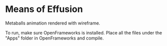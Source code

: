 # Means of Effusion

Metaballs animation rendered with wireframe.

To run, make sure OpenFrameworks is installed. Place all the files under the "Apps" folder in OpenFrameworks and compile.
